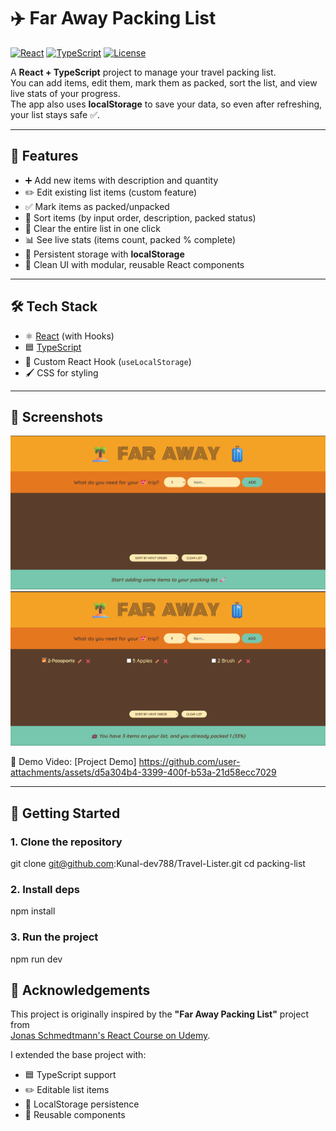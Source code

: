 # ✈️ Far Away Packing List

[![React](https://img.shields.io/badge/React-18-blue?logo=react)](https://react.dev/)
[![TypeScript](https://img.shields.io/badge/TypeScript-5-blue?logo=typescript)](https://www.typescriptlang.org/)
[![License](https://img.shields.io/badge/License-MIT-green)](./LICENSE)

A **React + TypeScript** project to manage your travel packing list.  
You can add items, edit them, mark them as packed, sort the list, and view live stats of your progress.  
The app also uses **localStorage** to save your data, so even after refreshing, your list stays safe ✅.

---

## 🌟 Features
- ➕ Add new items with description and quantity  
- ✏️ Edit existing list items (custom feature)  
- ✅ Mark items as packed/unpacked  
- 🔄 Sort items (by input order, description, packed status)  
- 🧹 Clear the entire list in one click  
- 📊 See live stats (items count, packed % complete)  
- 💾 Persistent storage with **localStorage**  
- 🎨 Clean UI with modular, reusable React components  

---

## 🛠️ Tech Stack
- ⚛️ [React](https://react.dev/) (with Hooks)  
- 🟦 [TypeScript](https://www.typescriptlang.org/)  
- 🎯 Custom React Hook (`useLocalStorage`)  
- 🖌️ CSS for styling  

---

## 📸 Screenshots
![App Screenshot](/public/screenshots/demo1.png)  
![App Screenshot](/public/screenshots/demo2.png)  

🎥 Demo Video: [Project Demo]
https://github.com/user-attachments/assets/d5a304b4-3399-400f-b53a-21d58ecc7029



---

## 🚀 Getting Started

### 1. Clone the repository
git clone git@github.com:Kunal-dev788/Travel-Lister.git
cd packing-list

### 2. Install deps
npm install

### 3. Run the project
npm run dev  


## 🙏 Acknowledgements
This project is originally inspired by the **"Far Away Packing List"** project from  
[Jonas Schmedtmann's React Course on Udemy](https://www.udemy.com/course/the-ultimate-react-course/).  

I extended the base project with:
- 🟦 TypeScript support  
- ✏️ Editable list items  
- 💾 LocalStorage persistence  
- 🧩 Reusable components  

